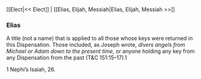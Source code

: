 [[Elect|<< Elect]]  |  [[Elias, Elijah, Messiah|Elias, Elijah, Messiah >>]]

### Elias
A title (not a name) that is applied to all those whose keys were returned in this Dispensation. Those included, as Joseph wrote, *divers angels from Michael or Adam down to the present time,* or anyone holding any key from any Dispensation from the past (T&C 151:15–17).1



1 Nephi’s Isaiah, 26.